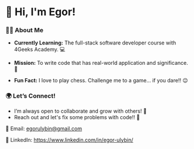 # 👋 Hi, I'm Egor!



### 🧑‍💻 About Me





- **Currently Learning:** The full-stack software developer course with 4Geeks Academy. 💻



- **Mission:** To write code that has real-world application and significance. 🔧



- **Fun Fact:** I love to play chess. Challenge me to a game... if you dare!! 😉




### 🌍 Let’s Connect!

- I’m always open to collaborate and grow with others! 🙏
- Reach out and let's fix some problems with code!! 🚀





📧 Email: egorulybin@gmail.com



💼 LinkedIn: https://www.linkedin.com/in/egor-ulybin/
